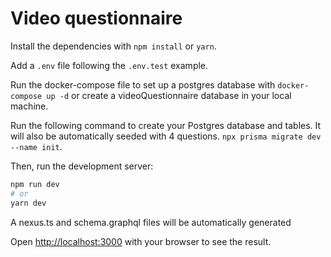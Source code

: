 # Video questionnaire

Install the dependencies with ```npm install``` or ```yarn```.

Add a ```.env``` file following the ```.env.test``` example. 

Run the docker-compose file to set up a postgres database with ```docker-compose up -d``` or create a videoQuestionnaire database in your local machine.

Run the following command to create your Postgres database and tables. It will also be automatically seeded with 4 questions.
`npx prisma migrate dev --name init`.

Then, run the development server:

```bash
npm run dev
# or
yarn dev
```

A nexus.ts and schema.graphql files will be automatically generated

Open [http://localhost:3000](http://localhost:3000) with your browser to see the result.